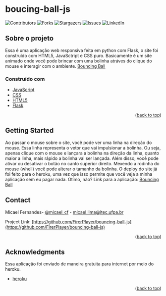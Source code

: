 # boucing-ball-js
<div id="top"></div>

[![Contributors][contributors-shield]][contributors-url]
[![Forks][forks-shield]][forks-url]
[![Stargazers][stars-shield]][stars-url]
[![Issues][issues-shield]][issues-url]
[![LinkedIn][linkedin-shield]][linkedin-url]


<!-- ABOUT THE PROJECT -->
## Sobre o projeto

Essa é uma aplicação web responsiva feita em python com Flask, o site foi construído com HTML5, JavaSctript e CSS puro. Basicamente é um site animado onde você pode brincar com uma bolinha atráves do clique do mouse e interagir com o ambiente. [Bouncing Ball](https://boucing-ball.herokuapp.com/)



### Construído com

* [JavaScript](https://developer.mozilla.org/pt-BR/docs/Web/JavaScript)
* [CSS](https://developer.mozilla.org/pt-BR/docs/Web/CSS)
* [HTML5](https://developer.mozilla.org/pt-BR/docs/Web/HTML)
* [Flask](https://flask.palletsprojects.com/)

<p align="right">(<a href="#top">back to top</a>)</p>



<!-- GETTING STARTED -->
## Getting Started

Ao passar o mouse sobre o site, você pode ver uma linha na direção do mouse. Essa linha representa o vetor que vai impulsionar a bolinha. Ou seja, apenas clique com o mouse e lançara a bolinha na direção da linha, quanto maior a linha, mais rápido a bolinha vai ser lançada. Além disso, você pode ativar ou desativar o botão no canto superior direito. Mexendo a rodinha do mouse (whell) você pode alterar o tamanho da bolinha.
O deploy do site já foi feito para o heroku, uma vez que isso permite que você veja a minha aplicação sem eu pagar nada. Otímo, não?
Link para a aplicação: [Bouncing Ball](https://boucing-ball.herokuapp.com/)

<!-- CONTACT -->
## Contact

Micael Fernandes- [@micael_cf](https://www.instagram.com/micael_cf/) - micael.lima@itec.ufpa.br

Project Link: [https://github.com/FirerPlayer/bouncing-ball-js](https://github.com/FirerPlayer/bouncing-ball-js)

<p align="right">(<a href="#top">back to top</a>)</p>


<!-- ACKNOWLEDGMENTS -->
## Acknowledgments

Essa aplicação foi enviado de maneira gratuita para internet por meio do heroku.
* [heroku](https://www.heroku.com/)
<p align="right">(<a href="#top">back to top</a>)</p>



<!-- MARKDOWN LINKS & IMAGES -->
<!-- https://www.markdownguide.org/basic-syntax/#reference-style-links -->
[contributors-shield]: https://img.shields.io/github/contributors/FirerPlayer/bouncing-ball-js.svg?style=for-the-badge
[contributors-url]: https://github.com/FirerPlayer/bouncing-ball-js/graphs/contributors
[forks-shield]: https://img.shields.io/github/forks/FirerPlayer/bouncing-ball-js.svg?style=for-the-badge
[forks-url]: https://github.com/FirerPlayer/bouncing-ball-js/network/members
[stars-shield]: https://img.shields.io/github/stars/FirerPlayer/bouncing-ball-js.svg?style=for-the-badge
[stars-url]: https://github.com/FirerPlayer/bouncing-ball-js/stargazers
[issues-shield]: https://img.shields.io/github/issues/FirerPlayer/bouncing-ball-js.svg?style=for-the-badge
[issues-url]: https://github.com/FirerPlayer/bouncing-ball-js/issues
[linkedin-shield]: https://img.shields.io/badge/-LinkedIn-black.svg?style=for-the-badge&logo=linkedin&colorB=555
[linkedin-url]: https://www.linkedin.com/in/micael-fernandes21/
[product-screenshot]: images/screenshot.png
